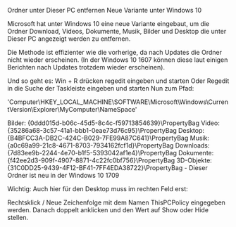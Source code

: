 Ordner unter Dieser PC entfernen Neue Variante unter Windows 10

Microsoft hat unter Windows 10 eine neue Variante eingebaut, um die Ordner Download, Videos, Dokumente, Musik, Bilder und Desktop die unter Dieser PC angezeigt werden zu entfernen.

Die Methode ist effizienter wie die vorherige, da nach Updates die Ordner nicht wieder erscheinen.
(In der Windows 10 1607 können diese laut einigen Berichten nach Updates trotzdem wieder erscheinen).

Und so geht es:
    Win + R drücken regedit eingeben und starten
        Oder Regedit in die Suche der Taskleiste eingeben und starten
    Nun zum Pfad: 

'Computer\HKEY_LOCAL_MACHINE\SOFTWARE\Microsoft\Windows\CurrentVersion\Explorer\MyComputer\NameSpace'

   Bilder: {0ddd015d-b06c-45d5-8c4c-f59713854639}\PropertyBag
   Video: {35286a68-3c57-41a1-bbb1-0eae73d76c95}\PropertyBag
   Desktop: {B4BFCC3A-DB2C-424C-B029-7FE99A87C641}\PropertyBag
   Musik: {a0c69a99-21c8-4671-8703-7934162fcf1d}\PropertyBag
   Downloads: {7d83ee9b-2244-4e70-b1f5-5393042af1e4}\PropertyBag
   Dokumente: {f42ee2d3-909f-4907-8871-4c22fc0bf756}\PropertyBag
   3D-Objekte: {31C0DD25-9439-4F12-BF41-7FF4EDA38722}\PropertyBag - Dieser Ordner ist neu in der Windows 10 1709

Wichtig: Auch hier für den Desktop muss im rechten Feld erst:

Rechtsklick / Neue Zeichenfolge mit dem Namen ThisPCPolicy eingegeben werden. Danach doppelt anklicken und den Wert auf Show oder Hide stellen.

